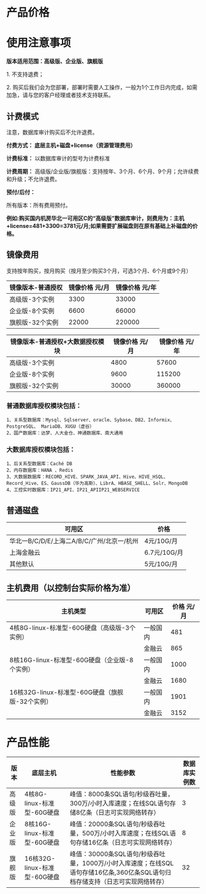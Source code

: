


# 产品价格



# 使用注意事项

**版本适用范围：高级版、企业版、旗舰版**

1\. 不支持退费；

2\. 购买后我们会为您部署，部署时需要人工操作，一般为1个工作日内完成，如需加急，请与您的客户经理或者技术支持联系。


## 计费模式

<wrap em>注意，数据库审计购买后不允许退费。</wrap>

**付费方式： 底层主机+磁盘+license（资源管理费用）**

**计费标准：** 以数据库审计的型号为计费标准

**计费周期：** 高级版/企业版/旗舰版：支持按年、3个月、6个月、9个月；允许续费和升级；不允许退费。

**预付/后付：**

所有版本：所有费用预付。

**例如:购买国内机房华北一可用区C的“高级版”数据库审计，则费用为：主机+license=481+3300=3781元/月;如果需要扩展磁盘则在原有基础上补磁盘的价格。**


## 镜像费用

支持按年购买，按月购买（按月至少购买3个月，可选3个月、6个月或9个月）

| 镜像版本-普通授权        | 镜像价格 元/月  |镜像价格 元/年  |  
| ------          | --------- |--------- |
| 高级版-3个实例   | 3300      |33000   |
| 企业版-8个实例   | 6600      |66000   | 
| 旗舰版-32个实例  | 22000     |220000   |


| 镜像版本-普通授权+大数据授权模块        | 镜像价格 元/月  |镜像价格 元/年  |  
| ------          | --------- |--------- |
| 高级版-3个实例   | 4800      |57600   |
| 企业版-8个实例   | 9600      |115200   | 
| 旗舰版-32个实例  | 30000     |360000   |

### 普通数据库授权模块包括：
    1、关系型数据库：Mysql、Sqlserver、oracle、Sybase、DB2、Informix、PostgreSQL、 MariaDB、XUGU（虚谷）
    2、国产数据库：达梦、人大金仓、神通数据库、南大通用

### 大数据库授权模块包括：

    1、后关系型数据库：Caché DB
    2、内存数据库：HANA 、Redis
    3、大数据数据库：RECORD_HIVE、SPARK_JAVA_API、Hive、HIVE_HSQL、Record_Hive、ES、GaussDB（华为高斯）、LibrA、HBASE_SHELL、Solr、MongoDB
    4、工控实时数据库：IP21_API、IP21_APIIP21_WEBSERVICE




## 普通磁盘

| 可用区        | 价格          |
| ------------- | ------------- |
| 华北一B/C/D/E/上海二A/B/C/广州/北京一/杭州 | 4元/10G/月    |
| 上海金融云   | 6.7元/10G/月 |
| 其他默认     | 5元/10G/月 |

## 主机费用（以控制台实际价格为准）
|  主机类型                          | 可用区                | 价格  元/月          |
| -------------                     | ------------------- |------------- |
| 4核8G-linux-标准型-60G硬盘（高级版-3个实例）|  一般国内  |481|
|                                           |   金融云   |865|
| 8核16G-linux-标准型-60G硬盘（企业版-8个实例）|  一般国内 |1000|
|                                            |   金融云   |1680|
|16核32G-linux-标准型-60G硬盘（旗舰版-32个实例）|  一般国内 |1901|
|                                           |   金融云   |3152|



# 产品性能

| 版本      | 底层主机            | 性能参数                                                     | 数据库实例数 |
| --------- | ---------------------------- | ------------------------------------------------------------ | ------------ |
| 高级版  | 4核8G-linux-标准型-60G硬盘   | 峰值：8000条SQL语句/秒级吞吐量，300万/小时入库速度；在线SQL语句存储8亿条（日志可实现网络转存） | 3   |
| 企业版  | 8核16G-linux-标准型-60G硬盘  | 峰值：20000条SQL语句/秒级吞吐量，500万/小时入库速度；在线SQL语句存储16亿条（日志可实现网络转存） | 8  |
| 旗舰版 | 16核32G-linux-标准型-60G硬盘 | 峰值：30000条SQL语句/秒级吞吐量，1000万/小时入库速度；在线SQL语句存储16亿条,360亿条SQL语句归档存储支持（日志可实现网络转存） | 32           |

